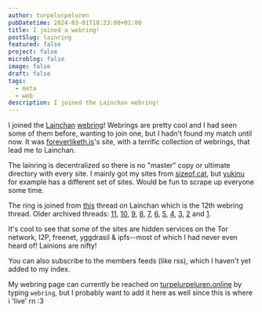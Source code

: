 ```yaml
---
author: turpelurpeluren
pubDatetime: 2024-03-01T18:23:00+01:00
title: I joined a webring!
postSlug: lainring
featured: false
project: false
microblog: false
image: false
draft: false
tags:
  - meta
  - web
description: I joined the Lainchan webring!
---
```


I joined the [Lainchan](https://lainchan.org) [webring](https://indieweb.org/webring)! Webrings are pretty cool and I had seen some of them before, wanting to join one, but I hadn't found my match until now. It was [foreverliketh.is](https://foreverliketh.is/)'s site, with a terrific collection of webrings, that lead me to Lainchan.

The lainring is decentralized so there is no "master" copy or ultimate directory with every site. I mainly got my sites from [sizeof.cat](https://sizeof.cat/post/lainring/), but [yukinu](https://yukinu.com/webring.html) for example has a different set of sites. Would be fun to scrape up everyone some time. 

The ring is joined from [this](https://lainchan.org/%CE%A9/res/73638.html) thread on Lainchan which is the 12th webring thread. Older archived threads: [11](https://web.archive.org/web/20230915203238/https://lainchan.org/%CE%A9/res/70358.html), [10](https://web.archive.org/web/20230608152941/https://lainchan.org/%CE%A9/res/68824.html), [9](https://web.archive.org/web/20230623171712/https://lainchan.org/%CE%A9/res/63471.html), [8](https://web.archive.org/web/20220910112122/https://lainchan.org/%CE%A9/res/58746.html), [7](https://web.archive.org/web/20220323233422/https://lainchan.org/%CE%A9/res/54827.html), [6](https://web.archive.org/web/20211112180958/https://lainchan.org/%CE%A9/res/49373.html), [5](https://web.archive.org/web/20210807142005/https://lainchan.org/%CE%A9/res/46277.html), [4](https://yukinu.com/lets-create-a-webring-pt4.html), [3](https://web.archive.org/web/20210129015631/https://lainchan.org/%CE%A9/res/37647.html), [2](https://web.archive.org/web/20201201190843/https://lainchan.org/%CE%A9/res/33813.html) and [1](https://lainchan.org/Ω/res/29660.html).

It's cool to see that some of the sites are hidden services on the Tor network, I2P, freenet, yggdrasil & ipfs--most of which I had never even heard of! Lainions are nifty!

You can also subscribe to the members feeds (like rss), which I haven't yet added to my index.

My webring page can currently be reached on [turpelurpeluren.online](https://turpelurpeluren.online) by typing `webring`, but I probably want to add it here as well since this is where i 'live' rn :3